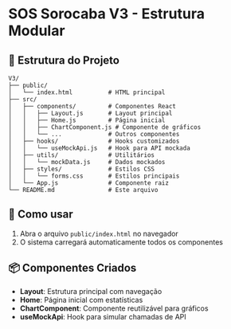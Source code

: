 # SOS Sorocaba V3 - Estrutura Modular

## 📁 Estrutura do Projeto

```
V3/
├── public/
│   └── index.html          # HTML principal
├── src/
│   ├── components/         # Componentes React
│   │   ├── Layout.js       # Layout principal
│   │   ├── Home.js         # Página inicial
│   │   ├── ChartComponent.js # Componente de gráficos
│   │   └── ...             # Outros componentes
│   ├── hooks/              # Hooks customizados
│   │   └── useMockApi.js   # Hook para API mockada
│   ├── utils/              # Utilitários
│   │   └── mockData.js     # Dados mockados
│   ├── styles/             # Estilos CSS
│   │   └── forms.css       # Estilos principais
│   └── App.js              # Componente raiz
└── README.md               # Este arquivo
```

## 🚀 Como usar

1. Abra o arquivo `public/index.html` no navegador
2. O sistema carregará automaticamente todos os componentes

## 📦 Componentes Criados

- **Layout**: Estrutura principal com navegação
- **Home**: Página inicial com estatísticas
- **ChartComponent**: Componente reutilizável para gráficos
- **useMockApi**: Hook para simular chamadas de API
